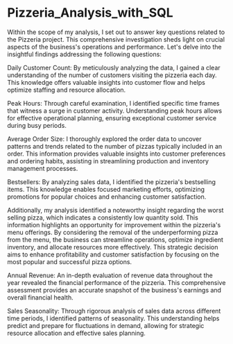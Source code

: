 # Pizzeria_Analysis_with_SQL
Within the scope of my analysis, I set out to answer key questions related to the Pizzeria project.
This comprehensive investigation sheds light on crucial aspects of the business's operations and performance.
Let's delve into the insightful findings addressing the following questions:

Daily Customer Count: By meticulously analyzing the data, I gained a clear understanding of the number of customers visiting the pizzeria each day. This knowledge offers valuable insights into customer flow and helps optimize staffing and resource allocation.

Peak Hours: Through careful examination, I identified specific time frames that witness a surge in customer activity. Understanding peak hours allows for effective operational planning, ensuring exceptional customer service during busy periods.

Average Order Size: I thoroughly explored the order data to uncover patterns and trends related to the number of pizzas typically included in an order. This information provides valuable insights into customer preferences and ordering habits, assisting in streamlining production and inventory management processes.

Bestsellers: By analyzing sales data, I identified the pizzeria's bestselling items. This knowledge enables focused marketing efforts, optimizing promotions for popular choices and enhancing customer satisfaction.

Additionally, my analysis identified a noteworthy insight regarding the worst selling pizza, which indicates a consistently low quantity sold. This information highlights an opportunity for improvement within the pizzeria's menu offerings. By considering the removal of the underperforming pizza from the menu, the business can streamline operations, optimize ingredient inventory, and allocate resources more effectively. This strategic decision aims to enhance profitability and customer satisfaction by focusing on the most popular and successful pizza options.

Annual Revenue: An in-depth evaluation of revenue data throughout the year revealed the financial performance of the pizzeria. This comprehensive assessment provides an accurate snapshot of the business's earnings and overall financial health.

Sales Seasonality: Through rigorous analysis of sales data across different time periods, I identified patterns of seasonality. This understanding helps predict and prepare for fluctuations in demand, allowing for strategic resource allocation and effective sales planning.
